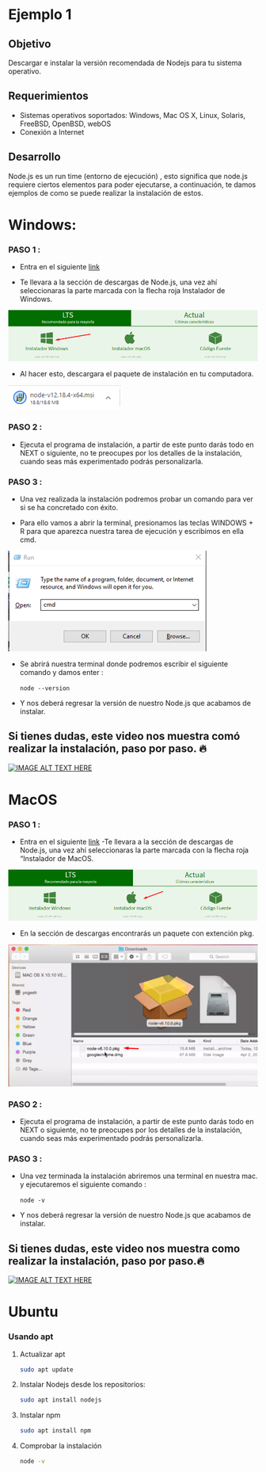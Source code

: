 # Ejemplo 1

## Objetivo

Descargar e instalar la versión recomendada de Nodejs para tu sistema operativo.

## Requerimientos


- Sistemas operativos soportados: Windows, Mac OS X, Linux, Solaris, FreeBSD, OpenBSD, webOS  
- Conexión a Internet


## Desarrollo

Node.js es un run time (entorno de ejecución) , esto significa que node.js requiere ciertos elementos para poder ejecutarse, a continuación, te damos ejemplos de como se puede realizar la instalación de estos.

# Windows: 


### PASO 1 :   

- Entra en el siguiente [link](https://nodejs.org/en/download/)

- Te llevara a la sección de descargas de Node.js, una vez ahí seleccionaras la parte marcada con la flecha roja Instalador de Windows. 

![img/step1.png](img/step1.png)


- Al hacer esto, descargara el paquete de instalación en tu computadora.

![img/step2.png](img/step2.png)

### PASO 2 :   

- Ejecuta el programa de instalación, a partir de este punto darás todo en NEXT o siguiente, no te preocupes por los detalles de la instalación, cuando seas más experimentado podrás personalizarla.

### PASO 3 :   

- Una vez realizada la instalación podremos probar un comando para ver si se ha concretado con éxito.

- Para ello vamos a abrir la terminal, presionamos las teclas WINDOWS + R para que aparezca nuestra tarea de ejecución y escribimos en ella cmd.

![img/step3.png](img/step3.png)

- Se abrirá nuestra terminal donde podremos escribir el siguiente comando y damos enter : 
   
    `node --version`

- Y nos deberá regresar la versión de nuestro Node.js que acabamos de instalar.

 <h2> Si tienes dudas, este video nos muestra comó realizar la instalación, paso por paso. 🔥</h2>     

[![IMAGE ALT TEXT HERE](https://img.youtube.com/vi/R8moDDltHNk/0.jpg)](https://www.youtube.com/watch?v=R8moDDltHNk)

# MacOS  

### PASO 1 : 
- Entra en el siguiente [link](https://nodejs.org/en/download/)
-Te llevara a la sección de descargas de Node.js, una vez ahí seleccionaras la parte marcada con la flecha roja “Instalador de MacOS. 

![img/step1_mac.png](img/step1_mac.png)

- En la sección de descargas encontrarás un paquete con extención pkg.

![img/step2_mac.png](img/step2_mac.png)

### PASO 2 :

- Ejecuta el programa de instalación, a partir de este punto darás todo en NEXT o siguiente, no te preocupes por los detalles de la instalación, cuando seas más experimentado podrás personalizarla.

### PASO 3 :

- Una vez terminada la instalación abriremos una terminal en nuestra mac. y ejecutaremos el siguiente comando : 

    `node -v`
     
- Y nos deberá regresar la versión de nuestro Node.js que acabamos de instalar.

<h2> Si tienes dudas, este video nos muestra como realizar la instalación, paso por paso.🔥 </h2>    

[![IMAGE ALT TEXT HERE](https://img.youtube.com/vi/TQks1p7xjdI/0.jpg)](https://www.youtube.com/watch?v=TQks1p7xjdI)

# Ubuntu

### Usando apt

1. Actualizar apt

    ```bash
    sudo apt update
    ```

2. Instalar Nodejs desde los repositorios:

    ```bash
    sudo apt install nodejs
    ```

3. Instalar npm

    ```bash
    sudo apt install npm
    ```

4. Comprobar la instalación

    ```bash
    node -v
    ```